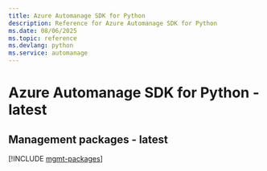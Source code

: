 ```yaml
---
title: Azure Automanage SDK for Python
description: Reference for Azure Automanage SDK for Python
ms.date: 08/06/2025
ms.topic: reference
ms.devlang: python
ms.service: automanage
---
```

# Azure Automanage SDK for Python - latest

## Management packages - latest
[!INCLUDE [mgmt-packages](automanage-mgmt-index.md)]
